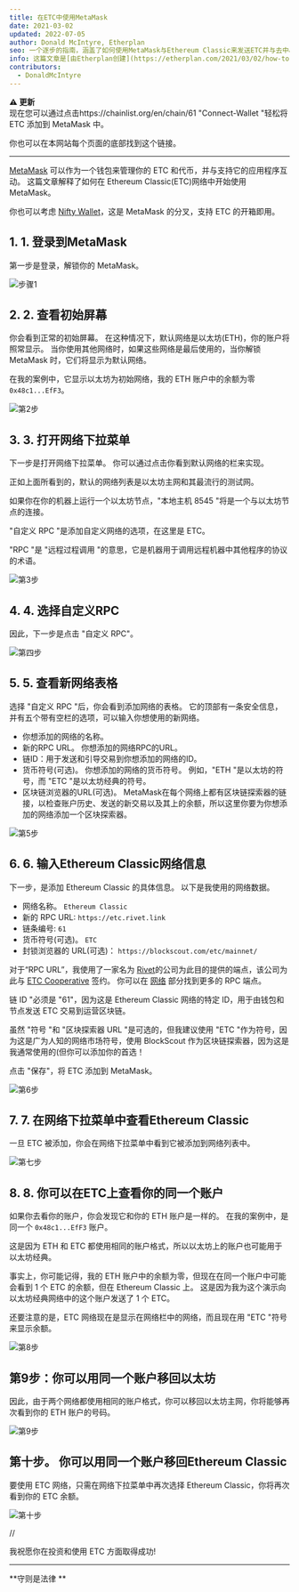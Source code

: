```yaml
---
title: 在ETC中使用MetaMask
date: 2021-03-02
updated: 2022-07-05
author: Donald McIntyre, Etherplan
seo: 一个逐步的指南，涵盖了如何使用MetaMask与Ethereum Classic来发送ETC并与去中心化的应用程序互动。
info: 这篇文章是[由Etherplan创建](https://etherplan.com/2021/03/02/how-to-connect-metamask-to-ethereum-classic/15512/)。 更多Ethereum Classic教程、理论和加密货币概念，请查看 [etherplan.com](https://etherplan.com)。
contributors:
  - DonaldMcIntyre
---
```


**⚠️ 更新**  
现在您可以通过点击https://chainlist.org/en/chain/61 "Connect-Wallet "轻松将 ETC 添加到 MetaMask 中。

你也可以在本网站每个页面的底部找到这个链接。

---

[MetaMask](https://metamask.io) 可以作为一个钱包来管理你的 ETC 和代币，并与支持它的应用程序互动。 这篇文章解释了如何在 Ethereum Classic(ETC)网络中开始使用 MetaMask。

你也可以考虑 [Nifty Wallet](https://chrome.google.com/webstore/detail/nifty-wallet/jbdaocneiiinmjbjlgalhcelgbejmnid?ucbcb=1)，这是 MetaMask 的分叉，支持 ETC 的开箱即用。

## 1. 1. 登录到MetaMask

第一步是登录，解锁你的 MetaMask。

![步骤1](./01.png)

## 2. 2. 查看初始屏幕

你会看到正常的初始屏幕。 在这种情况下，默认网络是以太坊(ETH)，你的账户将照常显示。 当你使用其他网络时，如果这些网络是最后使用的，当你解锁 MetaMask 时，它们将显示为默认网络。

在我的案例中，它显示以太坊为初始网络，我的 ETH 账户中的余额为零 `0x48c1...EfF3`。

![第2步](./02.png)

## 3. 3. 打开网络下拉菜单

下一步是打开网络下拉菜单。 你可以通过点击你看到默认网络的栏来实现。

正如上面所看到的，默认的网络列表是以太坊主网和其最流行的测试网。

如果你在你的机器上运行一个以太坊节点，"本地主机 8545 "将是一个与以太坊节点的连接。

"自定义 RPC "是添加自定义网络的选项，在这里是 ETC。

"RPC "是 "远程过程调用 "的意思，它是机器用于调用远程机器中其他程序的协议的术语。

![第3步](./03.png)

## 4. 4. 选择自定义RPC

因此，下一步是点击 "自定义 RPC"。

![第四步](./04.png)

## 5. 5. 查看新网络表格

选择 "自定义 RPC "后，你会看到添加网络的表格。 它的顶部有一条安全信息，并有五个带有空栏的选项，可以输入你想使用的新网络。

- 你想添加的网络的名称。
- 新的RPC URL。 你想添加的网络RPC的URL。
- 链ID：用于发送和引导交易到你想添加的网络的ID。
- 货币符号(可选)。 你想添加的网络的货币符号。 例如，"ETH "是以太坊的符号，而 "ETC "是以太坊经典的符号。
- 区块链浏览器的URL(可选)。 MetaMask在每个网络上都有区块链探索器的链接，以检查账户历史、发送的新交易以及其上的余额，所以这里你要为你想添加的网络添加一个区块探索器。

![第5步](./05.png)

## 6. 6. 输入Ethereum Classic网络信息

下一步，是添加 Ethereum Classic 的具体信息。 以下是我使用的网络数据。

- 网络名称。 `Ethereum Classic`
- 新的 RPC URL: `https://etc.rivet.link`
- 链条编号: `61`
- 货币符号(可选)。 `ETC`
- 封锁浏览器的 URL(可选)： `https://blockscout.com/etc/mainnet/`

对于“RPC URL”，我使用了一家名为 [Rivet](https://rivet.link/)的公司为此目的提供的端点，该公司为此与 [ETC Cooperative](https://etccooperative.org) 签约。 你可以在 [网络](/network/endpoints) 部分找到更多的 RPC 端点。

链 ID "必须是 "61"，因为这是 Ethereum Classic 网络的特定 ID，用于由钱包和节点发送 ETC 交易到运营区块链。

虽然 "符号 "和 "区块探索器 URL "是可选的，但我建议使用 "ETC "作为符号，因为这是广为人知的网络市场符号，使用 BlockScout 作为区块链探索器，因为这是我通常使用的(但你可以添加你的首选！

点击 "保存"，将 ETC 添加到 MetaMask。

![第6步](./06-rivet.png)

## 7. 7. 在网络下拉菜单中查看Ethereum Classic

一旦 ETC 被添加，你会在网络下拉菜单中看到它被添加到网络列表中。

![第七步](./07.png)

## 8. 8. 你可以在ETC上查看你的同一个账户

如果你去看你的账户，你会发现它和你的 ETH 账户是一样的。 在我的案例中，是同一个 `0x48c1...EfF3` 账户。

这是因为 ETH 和 ETC 都使用相同的账户格式，所以以太坊上的账户也可能用于以太坊经典。

事实上，你可能记得，我的 ETH 账户中的余额为零，但现在在同一个账户中可能会看到 1 个 ETC 的余额，但在 Ethereum Classic 上。 这是因为我为这个演示向以太坊经典网络中的这个账户发送了 1 个 ETC。

还要注意的是，ETC 网络现在是显示在网络栏中的网络，而且现在用 "ETC "符号来显示余额。

![第8步](./08.png)

## 第9步：你可以用同一个账户移回以太坊

因此，由于两个网络都使用相同的账户格式，你可以移回以太坊主网，你将能够再次看到你的 ETH 账户的号码。

![第9步](./09.png)

## 第十步。 你可以用同一个账户移回Ethereum Classic

要使用 ETC 网络，只需在网络下拉菜单中再次选择 Ethereum Classic，你将再次看到你的 ETC 余额。

![第十步](./10.png)

//

我祝愿你在投资和使用 ETC 方面取得成功!

---

**守则是法律 **
